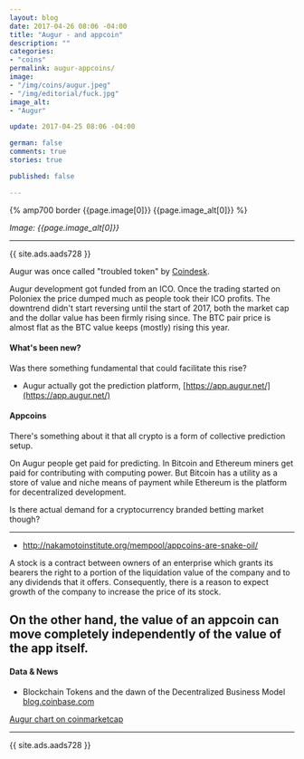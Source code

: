 ```yaml
---
layout: blog
date: 2017-04-26 08:06 -04:00
title: "Augur - and appcoin"
description: ""
categories:
- "coins"
permalink: augur-appcoins/
image:
- "/img/coins/augur.jpeg"
- "/img/editorial/fuck.jpg"
image_alt:
- "Augur"

update: 2017-04-25 08:06 -04:00

german: false
comments: true
stories: true

published: false

---
```


{% amp700 border {{page.image[0]}} {{page.image_alt[0]}} %}

_Image: {{page.image_alt[0]}}_

________________________

{{ site.ads.aads728 }}

Augur was once called "troubled token" by [Coindesk](http://www.coindesk.com/augur-reputation-launch-appcoin-pitfalls/).

Augur development got funded from an ICO. Once the trading started on Poloniex the price dumped much as people took their ICO profits. The downtrend didn't start reversing until the start of 2017, both the market cap and the dollar value has been firmly rising since. The BTC pair price is almost flat as the BTC value keeps (mostly) rising this year.

#### What's been new?

Was there something fundamental that could facilitate this rise?

* Augur actually got the prediction platform, [https://app.augur.net/](https://app.augur.net/)

#### Appcoins

There's something about it that all crypto is a form of collective prediction setup.

On Augur people get paid for predicting. In Bitcoin and Ethereum miners get paid for contributing with computing power. But Bitcoin has a utility as a store of value and niche means of payment while Ethereum is the platform for decentralized development.

Is there actual demand for a cryptocurrency branded betting market though?


---
* http://nakamotoinstitute.org/mempool/appcoins-are-snake-oil/

A stock is a contract between owners of an enterprise which grants its bearers the right to a portion of the liquidation value of the company and to any dividends that it offers. Consequently, there is a reason to expect growth of the company to increase the price of its stock.

**On the other hand, the value of an appcoin can move completely independently of the value of the app itself.**
---


#### Data & News

* Blockchain Tokens and the dawn of the Decentralized Business Model [blog.coinbase.com](https://blog.coinbase.com/app-coins-and-the-dawn-of-the-decentralized-business-model-8b8c951e734f)


[Augur chart on coinmarketcap](https://coinmarketcap.com/assets/augur/)

________________________

{{ site.ads.aads728 }}
